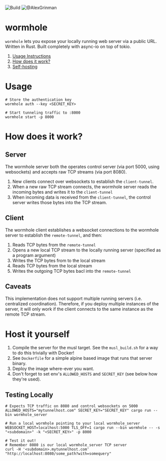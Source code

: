 ![Build](https://github.com/agrinman/wormhole/workflows/Build/badge.svg)   ![@AlexGrinman](https://img.shields.io/twitter/follow/alexgrinman?label=%40AlexGrinman)
# wormhole
`wormhole` lets you expose your locally running web server via a public URL.
Written in Rust. Built completely with async-io on top of tokio.

1. [Usage Instructions](#usage)
2. [How does it work?](#how-does-it-work)
3. [Self-hosting](#host-it-yourself)

# Usage
```shell script
# Store the authentication key
wormhole auth --key <SECRET_KEY>

# Start tunneling traffic to :8000
wormhole start -p 8000
```

# How does it work?
## Server
The wormhole server both the operates control server (via port 5000, using websockets) and accepts 
raw TCP streams (via port 8080).

1. New clients connect over websockets to establish the `client-tunnel`. 
2. When a new raw TCP stream connects, the wormhole server reads the incoming bytes and writes it to the `client-tunnel`
3. When incoming data is received from the `client-tunnel`, the control server writes those bytes into the TCP stream.

## Client
The wormhole client establishes a websocket connections to the wormhole server to establish the `remote-tunnel`,
and then:

1. Reads TCP bytes from the `remote-tunnel`
2. Opens a new local TCP stream to the locally running server (specified as a program argument)
3. Writes the TCP bytes from to the local stream
4. Reads TCP bytes from the local stream
5. Writes the outgoing TCP bytes bacl into the `remote-tunnel`

## Caveats
This implementation does not support multiple running servers (i.e. centralized coordination).
Therefore, if you deploy multiple instances of the server, it will only work if the client connects to the same instance
as the remote TCP stream.

# Host it yourself
1. Compile the server for the musl target. See the `musl_build.sh` for a way to do this trivially with Docker!
2. See `Dockerfile` for a simple alpine based image that runs that server binary.
3. Deploy the image where-ever you want.
4. Don't forget to set env's `ALLOWED_HOSTS` and `SECRET_KEY` (see below how they're used).

## Testing Locally
```shell script
# Expects TCP traffic on 8080 and control websockets on 5000
ALLOWED_HOSTS="mytunnelhost.com" SECRET_KEY="SECRET_KEY" cargo run --bin wormhole_server

# Run a local wormhole pointing to your local wormhole_server
WEBSOCKET_HOST=localhost:5000 TLS_OFF=1 cargo run --bin wormhole -- -s "<subdomain>" -k "<SECRET_KEY>" -p 8000

# Test it out!
# Remember 8080 is our local wormhole_server TCP server
curl -H '<subdomain>.mytunnelhost.com' "http://localhost:8080/some_path?with=somequery"
```
